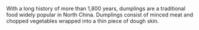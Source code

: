 With a long history of more than 1,800 years, dumplings are a traditional food widely popular in North China. Dumplings consist of minced meat and chopped vegetables wrapped into a thin piece of dough skin.